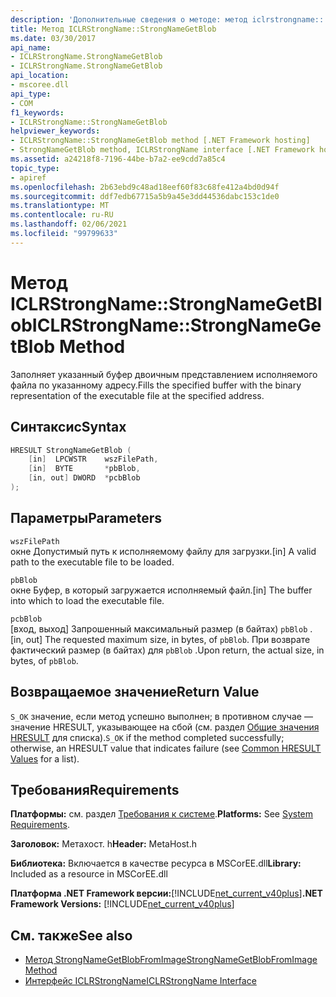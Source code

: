 ```yaml
---
description: 'Дополнительные сведения о методе: метод iclrstrongname:: StrongNameGetBlob'
title: Метод ICLRStrongName::StrongNameGetBlob
ms.date: 03/30/2017
api_name:
- ICLRStrongName.StrongNameGetBlob
- ICLRStrongName.StrongNameGetBlob
api_location:
- mscoree.dll
api_type:
- COM
f1_keywords:
- ICLRStrongName::StrongNameGetBlob
helpviewer_keywords:
- ICLRStrongName::StrongNameGetBlob method [.NET Framework hosting]
- StrongNameGetBlob method, ICLRStrongName interface [.NET Framework hosting]
ms.assetid: a24218f8-7196-44be-b7a2-ee9cdd7a85c4
topic_type:
- apiref
ms.openlocfilehash: 2b63ebd9c48ad18eef60f83c68fe412a4bd0d94f
ms.sourcegitcommit: ddf7edb67715a5b9a45e3dd44536dabc153c1de0
ms.translationtype: MT
ms.contentlocale: ru-RU
ms.lasthandoff: 02/06/2021
ms.locfileid: "99799633"
---
```

# <a name="iclrstrongnamestrongnamegetblob-method"></a><span data-ttu-id="b19e9-103">Метод ICLRStrongName::StrongNameGetBlob</span><span class="sxs-lookup"><span data-stu-id="b19e9-103">ICLRStrongName::StrongNameGetBlob Method</span></span>

<span data-ttu-id="b19e9-104">Заполняет указанный буфер двоичным представлением исполняемого файла по указанному адресу.</span><span class="sxs-lookup"><span data-stu-id="b19e9-104">Fills the specified buffer with the binary representation of the executable file at the specified address.</span></span>  
  
## <a name="syntax"></a><span data-ttu-id="b19e9-105">Синтаксис</span><span class="sxs-lookup"><span data-stu-id="b19e9-105">Syntax</span></span>  
  
```cpp  
HRESULT StrongNameGetBlob (  
    [in]  LPCWSTR    wszFilePath,  
    [in]  BYTE       *pbBlob,  
    [in, out] DWORD  *pcbBlob  
);  
```  
  
## <a name="parameters"></a><span data-ttu-id="b19e9-106">Параметры</span><span class="sxs-lookup"><span data-stu-id="b19e9-106">Parameters</span></span>  

 `wszFilePath`  
 <span data-ttu-id="b19e9-107">окне Допустимый путь к исполняемому файлу для загрузки.</span><span class="sxs-lookup"><span data-stu-id="b19e9-107">[in] A valid path to the executable file to be loaded.</span></span>  
  
 `pbBlob`  
 <span data-ttu-id="b19e9-108">окне Буфер, в который загружается исполняемый файл.</span><span class="sxs-lookup"><span data-stu-id="b19e9-108">[in] The buffer into which to load the executable file.</span></span>  
  
 `pcbBlob`  
 <span data-ttu-id="b19e9-109">[вход, выход] Запрошенный максимальный размер (в байтах) `pbBlob` .</span><span class="sxs-lookup"><span data-stu-id="b19e9-109">[in, out] The requested maximum size, in bytes, of `pbBlob`.</span></span> <span data-ttu-id="b19e9-110">При возврате фактический размер (в байтах) для `pbBlob` .</span><span class="sxs-lookup"><span data-stu-id="b19e9-110">Upon return, the actual size, in bytes, of `pbBlob`.</span></span>  
  
## <a name="return-value"></a><span data-ttu-id="b19e9-111">Возвращаемое значение</span><span class="sxs-lookup"><span data-stu-id="b19e9-111">Return Value</span></span>  

 <span data-ttu-id="b19e9-112">`S_OK` значение, если метод успешно выполнен; в противном случае — значение HRESULT, указывающее на сбой (см. раздел [Общие значения HRESULT](/windows/win32/seccrypto/common-hresult-values) для списка).</span><span class="sxs-lookup"><span data-stu-id="b19e9-112">`S_OK` if the method completed successfully; otherwise, an HRESULT value that indicates failure (see [Common HRESULT Values](/windows/win32/seccrypto/common-hresult-values) for a list).</span></span>  
  
## <a name="requirements"></a><span data-ttu-id="b19e9-113">Требования</span><span class="sxs-lookup"><span data-stu-id="b19e9-113">Requirements</span></span>  

 <span data-ttu-id="b19e9-114">**Платформы:** см. раздел [Требования к системе](../../get-started/system-requirements.md).</span><span class="sxs-lookup"><span data-stu-id="b19e9-114">**Platforms:** See [System Requirements](../../get-started/system-requirements.md).</span></span>  
  
 <span data-ttu-id="b19e9-115">**Заголовок:** Метахост. h</span><span class="sxs-lookup"><span data-stu-id="b19e9-115">**Header:** MetaHost.h</span></span>  
  
 <span data-ttu-id="b19e9-116">**Библиотека:** Включается в качестве ресурса в MSCorEE.dll</span><span class="sxs-lookup"><span data-stu-id="b19e9-116">**Library:** Included as a resource in MSCorEE.dll</span></span>  
  
 <span data-ttu-id="b19e9-117">**Платформа .NET Framework версии:**[!INCLUDE[net_current_v40plus](../../../../includes/net-current-v40plus-md.md)]</span><span class="sxs-lookup"><span data-stu-id="b19e9-117">**.NET Framework Versions:** [!INCLUDE[net_current_v40plus](../../../../includes/net-current-v40plus-md.md)]</span></span>  
  
## <a name="see-also"></a><span data-ttu-id="b19e9-118">См. также</span><span class="sxs-lookup"><span data-stu-id="b19e9-118">See also</span></span>

- [<span data-ttu-id="b19e9-119">Метод StrongNameGetBlobFromImage</span><span class="sxs-lookup"><span data-stu-id="b19e9-119">StrongNameGetBlobFromImage Method</span></span>](iclrstrongname-strongnamegetblobfromimage-method.md)
- [<span data-ttu-id="b19e9-120">Интерфейс ICLRStrongName</span><span class="sxs-lookup"><span data-stu-id="b19e9-120">ICLRStrongName Interface</span></span>](iclrstrongname-interface.md)
